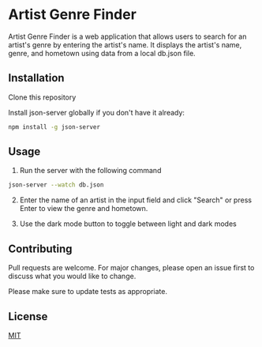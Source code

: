 # Artist Genre Finder

Artist Genre Finder is a web application that allows users to search for an artist's genre by entering the artist's name. It displays the artist's name, genre, and hometown using data from a local db.json file.

## Installation

Clone this repository

Install json-server globally if you don't have it already:

```bash 
npm install -g json-server
```

## Usage

1. Run the server with the following command
```bash
json-server --watch db.json
```
2. Enter the name of an artist in the input field and click "Search" or press Enter to view the genre and hometown.

3. Use the dark mode button to toggle between light and dark modes

## Contributing

Pull requests are welcome. For major changes, please open an issue first
to discuss what you would like to change.

Please make sure to update tests as appropriate.

## License

[MIT](https://choosealicense.com/licenses/mit/)